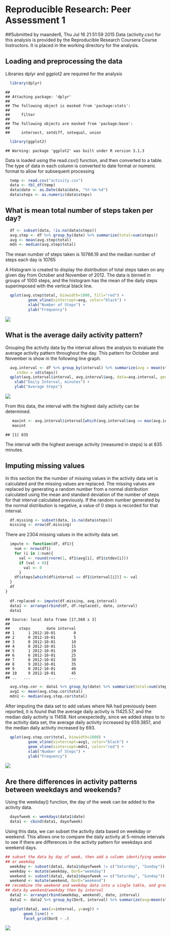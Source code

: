 # Reproducible Research: Peer Assessment 1
##Submitted by maander6, Thu Jul 16 21:51:59 2015
Data  (activity.csv) for this analysis is provided by the Reproducible Research 
Coursera Course Instructors.  It is placed in the working directory for the 
analysis.

## Loading and preprocessing the data

Libraries dplyr and ggplot2 are required for the analysis


```r
  library(dplyr)
```

```
## 
## Attaching package: 'dplyr'
## 
## The following object is masked from 'package:stats':
## 
##     filter
## 
## The following objects are masked from 'package:base':
## 
##     intersect, setdiff, setequal, union
```

```r
  library(ggplot2)
```

```
## Warning: package 'ggplot2' was built under R version 3.1.3
```

Data is loaded using the read.csv() function, and then converted to a table.
The type of data in each column is converted to date format or numeric
format to allow for subsequent processing


```r
  temp <- read.csv("activity.csv")
  data <- tbl_df(temp)
  data$date <- as.Date(data$date, "%Y-%m-%d")
  data$steps <- as.numeric(data$steps)
```


## What is mean total number of steps taken per day?

```r
  df <- subset(data, !is.na(data$steps))
  avg.step <- df %>% group_by(date) %>% summarize(total=sum(steps))
  avg <- mean(avg.step$total)
  mdn <- median(avg.step$total)
```

The mean number of steps taken is 10766.19 and the median number of steps each 
day is 10765

A Histogram is created to display the distribution of total steps taken on any given
day from October and November of 2012.  The data is binned in groups of 
1000 steps, and the histogram has the mean of the daily steps superimposed with the 
vertical black line.


```r
  qplot(avg.step$total, binwidth=1000, fill="red") + 
          geom_vline(xintercept=avg, color="black") +
          xlab("Number of Steps") +
          ylab("Frequency")
```

![](./PA1_template_files/figure-html/Histogram_Steps-1.png) 

## What is the average daily activity pattern?
Grouping the activity data by the interval allows the analysis to evaluate the
average activity pattern throughout the day.  This pattern for October and 
November is show in the following line graph.


```r
  avg.interval <- df %>% group_by(interval) %>% summarize(avg = mean(steps),
     stdev = sd(steps))
  qplot(avg.interval$interval, avg.interval$avg, data=avg.interval, geom="line") +
    xlab("Daily Interval, minutes") +
    ylab("Average Steps")
```

![](./PA1_template_files/figure-html/Daily_Activity_Pattern-1.png) 

From this data, the interval with the highest daily activity can be determined.


```r
   maxint <- avg.interval$interval[which(avg.interval$avg == max(avg.interval$avg))]
   maxint
```

```
## [1] 835
```
The interval with the highest average activity (measured in steps) is at
835 minutes.

## Imputing missing values
In this section the the number of missing values in the activity data set is
calculated and the missing values are replaced.  The missing values are replaced
by generating a random number from a normal distribution calculated using the
mean and standard deviation of the number of steps for that interval calculated 
previously.  If the random number generated by the normal distribution is
negative, a value of 0 steps is recorded for that interval.


```r
  df.missing <- subset(data, is.na(data$steps))
  missing <- nrow(df.missing)
```

There are 2304 missing values in the activity data set.


```r
  impute <- function(df, df1){
    num <- nrow(df1)
    for (i in 1:num){
      val <- round(rnorm(1, df1$avg[i], df1$stdev[i]))
      if (val < 0){
        val <- 0
      } 
    df$steps[which(df$interval == df1$interval[i])] <- val
  }
  df
}
  
  df.replaced <- impute(df.missing, avg.interval)
  data1 <- arrange(rbind(df, df.replaced), date, interval)
  data1
```

```
## Source: local data frame [17,568 x 3]
## 
##    steps       date interval
## 1      1 2012-10-01        0
## 2      0 2012-10-01        5
## 3      0 2012-10-01       10
## 4      0 2012-10-01       15
## 5      1 2012-10-01       20
## 6      6 2012-10-01       25
## 7      0 2012-10-01       30
## 8      9 2012-10-01       35
## 9      0 2012-10-01       40
## 10     9 2012-10-01       45
## ..   ...        ...      ...
```

```r
  avg.step.cor <- data1 %>% group_by(date) %>% summarize(total=sum(steps))
  avg1 <- mean(avg.step.cor$total)
  mdn1 <- median(avg.step.cor$total)
```

After imputing the data set to add values where NA had previously been reported,
it is found that the average daily activity is 11425.57, and the median 
daily activity is 11458.  Not unexpectedly, since we added steps to
to the activity data set, the average daily activity increased by 659.3851,
and the median daily activity increased by 693.


```r
  qplot(avg.step.cor$total, binwidth=1000) + 
          geom_vline(xintercept=avg1, color="black") +
          geom_vline(xintercept=mdn1, color="red") +
          xlab("Number of Steps") +
          ylab("Frequency")
```

![](./PA1_template_files/figure-html/unnamed-chunk-5-1.png) 



## Are there differences in activity patterns between weekdays and weekends?
Using the weekday() function, the day of the week can be added to the activity data.


```r
  dayofweek <- weekdays(data1$date)
  data1 <- cbind(data1, dayofweek)
```

Using this data, we can subset the activity data based on weekday or weekend.
This allows one to compare the daily activity at 5-minute intervals to see if
there are differences in the activity pattern for weekdays and weekend days.


```r
## subset the data by day of week, then add a column identifying weekend 
## or weekday
  weekday <- subset(data1, data1$dayofweek != c("Saturday", "Sunday"))
  weekday <- mutate(weekday, DorE="weekday")
  weekend <- subset(data1, data1$dayofweek == c("Saturday", "Sunday"))
  weekend <- mutate(weekend, DorE="weekend")
## recombine the weekend and weekday data into a single table, and group the
## data by weekend/weekday then by interval
  data2 <- arrange(rbind(weekday, weekend), date, interval)
  data2 <- data2 %>% group_by(DorE, interval) %>% summarize(avg=mean(steps))
```


```r
  ggplot(data2, aes(x=interval, y=avg)) + 
        geom_line() + 
        facet_grid(DorE ~ .)
```

![](./PA1_template_files/figure-html/unnamed-chunk-8-1.png) 

